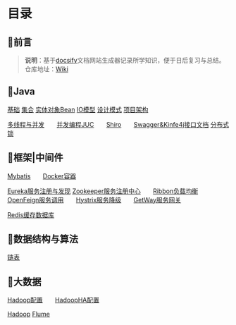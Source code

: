 # 目录

## 📢前言

> **说明**：基于[docsify](https://docsify.js.org/#/zh-cn/?id=docsify)文档网站生成器记录所学知识，便于日后复习与总结。<br>仓库地址：[Wiki](https://github.com/xuliyaheizi/docsify_wiki)

## 🎯Java

[基础](/1-Java/1、语法基础)  [集合](/1-Java/2、集合)  [实体对象Bean](/1-Java/3、实体对象(Bean))  [IO模型](/1-Java/4、IO-NIO-AIO)  [设计模式](/1-Java/5、设计模式)  [项目架构](/1-Java/6、项目框架)

[多线程与并发](/1-Java/7、多线程与并发)  [并发编程JUC](/1-Java/8、并发编程JUC)  [Shiro](/1-Java/9、Shiro)  [Swagger&Kinfe4j接口文档](/1-Java/10、Swagger%26Kinfe4j)  [分布式锁](/1-Java/12、分布式锁)

## 🥊框架|中间件

[Mybatis](/1-Java/11、Mybatis)  [Docker容器](/2-框架/7、Docker)

[Eureka服务注册与发现](/2-框架/1、Eureka.md)  [Zookeeper服务注册中心](/2-框架/2、Zookeeper.md)  [Ribbon负载均衡](/2-框架/3、Ribbon.md)  [OpenFeign服务调用](/2-框架/4、OpenFeign.md)  [Hystrix服务降级](/2-框架/5、Hystrix.md)  [GetWay服务网关](/2-框架/6、GetWay.md)

[Redis缓存数据库](/2-框架/8、Redis.md)

## 🍠数据结构与算法
[链表](/3-数据结构与算法/1、链表)

## 🍖大数据

[Hadoop配置](/5-配置/1、Hadoop配置)  [HadoopHA配置](/5-配置/2、Hadoop高可用配置)

[Hadoop](/4-大数据/1、Hadoop)  [Flume](/4-大数据/2、Flume)
